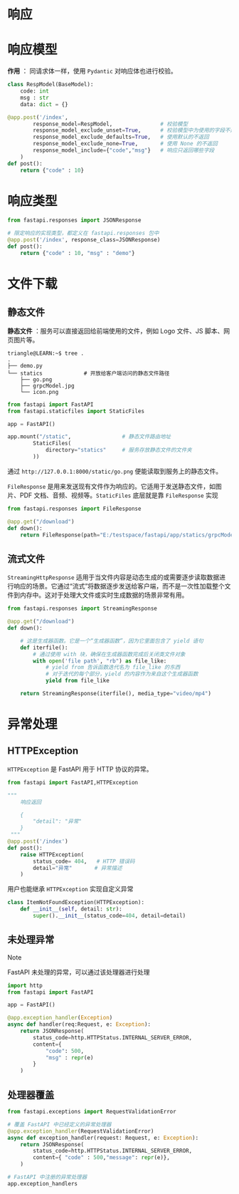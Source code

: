 # 响应


# 响应模型

**作用** ： 同请求体一样，使用 `Pydantic` 对响应体也进行校验。

```python
class RespModel(BaseModel):
    code: int
    msg : str 
    data: dict = {}

@app.post('/index', 
        response_model=RespModel,               # 校验模型
        response_model_exclude_unset=True,      # 校验模型中为使用的字段不返回，例如响应体中没有 data, msg 字段
        response_model_exclude_defaults=True,   # 使用默认的不返回
        response_model_exclude_none=True,       # 使用 None 的不返回 
        response_model_include={"code","msg"}   # 响应只返回哪些字段
    )
def post():
    return {"code" : 10}
```

# 响应类型

```python
from fastapi.responses import JSONResponse

# 限定响应的实现类型，都定义在 fastapi.responses 包中
@app.post('/index', response_class=JSONResponse)
def post():
    return {"code" : 10, "msg" : "demo"}
```

# 文件下载

## 静态文件

**静态文件** ：服务可以直接返回给前端使用的文件，例如 Logo 文件、JS 脚本、网页图片等。

```term
triangle@LEARN:~$ tree .
.
├── demo.py
└── statics             # 开放给客户端访问的静态文件路径
    ├── go.png
    ├── grpcModel.jpg
    └── icon.png
```


```python
from fastapi import FastAPI
from fastapi.staticfiles import StaticFiles

app = FastAPI()

app.mount("/static",                # 静态文件路由地址
        StaticFiles(
            directory="statics"     # 服务存放静态文件的文件夹
        ))
```

通过 `http://127.0.0.1:8000/static/go.png` 便能读取到服务上的静态文件。


`FileResponse` 是用来发送现有文件作为响应的。它适用于发送静态文件，如图片、PDF 文档、音频、视频等。`StaticFiles` 底层就是靠 `FileResponse` 实现

```python
from fastapi.responses import FileResponse

@app.get("/download")
def down():
    return FileResponse(path="E:/testspace/fastapi/app/statics/grpcModel.jpg")
```

## 流式文件

`StreamingHttpResponse` 适用于当文件内容是动态生成的或需要逐步读取数据进行响应的场景。它通过“流式”将数据逐步发送给客户端，而不是一次性加载整个文件到内存中。这对于处理大文件或实时生成数据的场景非常有用。

```python
from fastapi.responses import StreamingResponse

@app.get("/download")
def down():

    # 这是生成器函数。它是一个“生成器函数”，因为它里面包含了 yield 语句
    def iterfile():
        # 通过使用 with 块，确保在生成器函数完成后关闭类文件对象
        with open('file path', "rb") as file_like:
            # yield from 告诉函数迭代名为 file_like 的东西
            # 对于迭代的每个部分，yield 的内容作为来自这个生成器函数
            yield from file_like

    return StreamingResponse(iterfile(), media_type="video/mp4")
```

# 异常处理

## HTTPException 

`HTTPException` 是 FastAPI 用于 HTTP 协议的异常。

```python
from fastapi import FastAPI,HTTPException

""" 
    响应返回

    {
        "detail": "异常"
    }
 """
@app.post('/index')
def post():
    raise HTTPException(
        status_code= 404,   # HTTP 错误码
        detail="异常"       # 异常描述
    )
```

用户也能继承 `HTTPException` 实现自定义异常

```python
class ItemNotFoundException(HTTPException):
    def __init__(self, detail: str):
        super().__init__(status_code=404, detail=detail)
```

## 未处理异常

>[!note]
> FastAPI 未处理的异常，可以通过该处理器进行处理

```python
import http
from fastapi import FastAPI

app = FastAPI()

@app.exception_handler(Exception)
async def handler(req:Request, e: Exception):
    return JSONResponse(
        status_code=http.HTTPStatus.INTERNAL_SERVER_ERROR,
        content={
            "code": 500,
            "msg" : repr(e)
        }
    )
```

## 处理器覆盖

```python
from fastapi.exceptions import RequestValidationError

# 覆盖 FastAPI 中已经定义的异常处理器
@app.exception_handler(RequestValidationError)
async def exception_handler(request: Request, e: Exception):
    return JSONResponse(
        status_code=http.HTTPStatus.INTERNAL_SERVER_ERROR,
        content={ "code" : 500,"message": repr(e)},
    )

# FastAPI 中注册的异常处理器
app.exception_handlers
```





